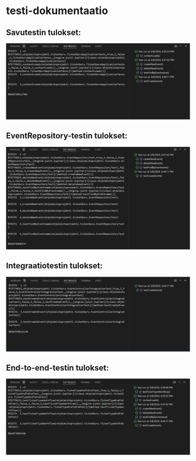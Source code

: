 # testi-dokumentaatio

## Savutestin tulokset:

![Alt text](ticketguruApplicationTest.png)

## EventRepository-testin tulokset:

![Alt text](eventRepositorytest.png)

## Integraatiotestin tulokset:

![Alt text](integrationtest.png)

## End-to-end-testin tulokset:

![Alt text](end-2-endTest.png)
